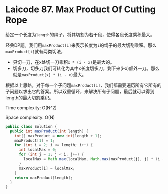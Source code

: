 # Laicode 87. Max Product Of Cutting Rope

给定一个长度为`length`的绳子，将其切割为若干段，使得各段长度乘积最大。

经典DP题。我们用`maxProduct[i]`来表示长度为`i`的绳子的最大切割乘积。那么`maxProduct[i]`就有两类切法，
+ 只切一刀，在x处切一刀乘积`x * (i - x)`是最大的。
+ 切多刀，切多刀我们可转化为其中x长度切多刀，剩下来(i-x)额外一刀。那么就是`maxProduct[x] * (i - x)`最大。

根据以上思路，对于每一个子问题`maxProduct[i]`，我们都需要遍历所有它所有的子问题以求出它的答案。所以双重循环，来解决所有子问题，最后就可以得到length的最大切割乘积。

Time complexity: O(N^2)

Space complexity: O(N)

```java
public class Solution {
  public int maxProduct(int length) {
    int[] maxProduct = new int[length + 1];
    maxProduct[1] = 1;
    for (int i = 2; i <= length; i++) {
      int localMax = 0;
      for (int j = 1; j < i; j++) {
        localMax = Math.max(localMax, Math.max(maxProduct[j], j) * (i - j));
      }
      maxProduct[i] = localMax;
    }
    return maxProduct[length];
  }
}
```